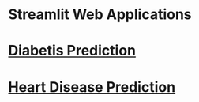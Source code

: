 # Streamlit Web Applications

# [Diabetis Prediction](https://github.com/santhulak/Streamlit_WebApplication_Apps/tree/main/Diabetes%20Prediction)

# [Heart Disease Prediction](https://github.com/santhulak/Streamlit_WebApplication_Apps/tree/main/Heart%20Disease%20Prediction)
